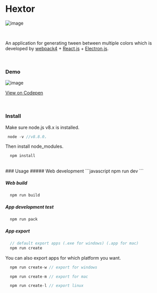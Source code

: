 # Hextor
![image](https://raw.githubusercontent.com/vicchoutw/hextor/master/logo/hextor_1x.png)

</br>

An application for generating tween between multiple colors which is developed by [webpack4](https://webpack.js.org/) + [React.js](https://reactjs.org/) + [Electron.js](https://electronjs.org/).

</br>

### Demo
![image](https://raw.githubusercontent.com/vicchoutw/hextor/master/logo/hextor-demo.gif)

[View on Codepen](https://codepen.io/vccodepen/full/XLjBQj)

</br>

### Install
Make sure node.js v8.x is installed.
```javascript
 node -v //v8.8.0，
```

Then install node_modules.

```javascript
  npm install
```
</br>
### Usage
##### Web development
```javascript
  npm run dev
```

##### Web build
```javascript
  npm run build
```

##### App development test
```javascript
  npm run pack
```

##### App export
```javascript
  // default export apps (.exe for windows) (.app for mac)
  npm run create
```
You can also export apps for which platform you want.

```javascript
  npm run create-w // export for windows
```

```javascript
  npm run create-m // export for mac
```

```javascript
  npm run create-l // export linux
```